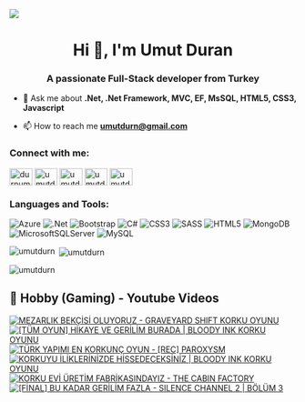 ![](https://komarev.com/ghpvc/?username=umutdurn&color=blue)
<h1 align="center">Hi 👋, I'm Umut Duran</h1>
<h3 align="center">A passionate Full-Stack developer from Turkey</h3>

- 💬 Ask me about **.Net, .Net Framework, MVC, EF, MsSQL,  HTML5, CSS3,  Javascript**

- 📫 How to reach me **umutdurn@gmail.com**

<h3 align="left">Connect with me:</h3>
<p align="left">
<a href="https://twitter.com/durnumut" target="blank"><img align="center" src="https://raw.githubusercontent.com/rahuldkjain/github-profile-readme-generator/master/src/images/icons/Social/twitter.svg" alt="durnumut" height="30" width="40" /></a>
<a href="https://linkedin.com/in/umutdurn" target="blank"><img align="center" src="https://raw.githubusercontent.com/rahuldkjain/github-profile-readme-generator/master/src/images/icons/Social/linked-in-alt.svg" alt="umutdurn" height="30" width="40" /></a>
<a href="https://fb.com/umutdurn" target="blank"><img align="center" src="https://raw.githubusercontent.com/rahuldkjain/github-profile-readme-generator/master/src/images/icons/Social/facebook.svg" alt="umutdurn" height="30" width="40" /></a>
<a href="https://instagram.com/umutdurn" target="blank"><img align="center" src="https://raw.githubusercontent.com/rahuldkjain/github-profile-readme-generator/master/src/images/icons/Social/instagram.svg" alt="umutdurn" height="30" width="40" /></a>
<a href="https://www.youtube.com/c/umutdrn" target="blank"><img align="center" src="https://raw.githubusercontent.com/rahuldkjain/github-profile-readme-generator/master/src/images/icons/Social/youtube.svg" alt="umutdrn" height="30" width="40" /></a>
</p>

<h3 align="left">Languages and Tools:</h3>

![Azure](https://img.shields.io/badge/azure-%230072C6.svg?style=for-the-badge&logo=microsoftazure&logoColor=white)
  ![.Net](https://img.shields.io/badge/.NET-5C2D91?style=for-the-badge&logo=.net&logoColor=white)
  ![Bootstrap](https://img.shields.io/badge/bootstrap-%238511FA.svg?style=for-the-badge&logo=bootstrap&logoColor=white)
  ![C#](https://img.shields.io/badge/c%23-%23239120.svg?style=for-the-badge&logo=csharp&logoColor=white)
  ![CSS3](https://img.shields.io/badge/css3-%231572B6.svg?style=for-the-badge&logo=css3&logoColor=white)
  ![SASS](https://img.shields.io/badge/SASS-hotpink.svg?style=for-the-badge&logo=SASS&logoColor=white)
  ![HTML5](https://img.shields.io/badge/html5-%23E34F26.svg?style=for-the-badge&logo=html5&logoColor=white)
  ![MongoDB](https://img.shields.io/badge/MongoDB-%234ea94b.svg?style=for-the-badge&logo=mongodb&logoColor=white)
  ![MicrosoftSQLServer](https://img.shields.io/badge/Microsoft%20SQL%20Server-CC2927?style=for-the-badge&logo=microsoft%20sql%20server&logoColor=white)
  ![MySQL](https://img.shields.io/badge/mysql-4479A1.svg?style=for-the-badge&logo=mysql&logoColor=white)

<p><img align="left" src="https://github-readme-stats.vercel.app/api/top-langs?username=umutdurn&show_icons=true&locale=en&layout=compact" alt="umutdurn" /></p>

<p>&nbsp;<img align="center" src="https://github-readme-stats.vercel.app/api?username=umutdurn&show_icons=true&locale=en" alt="umutdurn" /></p>

<p><img align="center" src="https://github-readme-streak-stats.herokuapp.com/?user=umutdurn&" alt="umutdurn" /></p>

<summary><h2>📸 Hobby (Gaming) - Youtube Videos</h2></summary>

<!-- BEGIN YOUTUBE-CARDS -->
[![MEZARLIK BEKÇİSİ OLUYORUZ - GRAVEYARD SHIFT KORKU OYUNU](https://ytcards.demolab.com/?id=J_p1xPfBtLc&title=MEZARLIK+BEK%C3%87%C4%B0S%C4%B0+OLUYORUZ+-+GRAVEYARD+SHIFT+KORKU+OYUNU&lang=en&timestamp=1736866831&background_color=%230d1117&title_color=%23ffffff&stats_color=%23dedede&max_title_lines=1&width=250&border_radius=5 "MEZARLIK BEKÇİSİ OLUYORUZ - GRAVEYARD SHIFT KORKU OYUNU")](https://www.youtube.com/watch?v=J_p1xPfBtLc)
[![[TÜM OYUN] HİKAYE VE GERİLİM BURADA | BLOODY INK KORKU OYUNU](https://ytcards.demolab.com/?id=FZ9DXnAcPC8&title=%5BT%C3%9CM+OYUN%5D+H%C4%B0KAYE+VE+GER%C4%B0L%C4%B0M+BURADA+%7C+BLOODY+INK+KORKU+OYUNU&lang=en&timestamp=1736236808&background_color=%230d1117&title_color=%23ffffff&stats_color=%23dedede&max_title_lines=1&width=250&border_radius=5 "[TÜM OYUN] HİKAYE VE GERİLİM BURADA | BLOODY INK KORKU OYUNU")](https://www.youtube.com/watch?v=FZ9DXnAcPC8)
[![TÜRK YAPIMI EN KORKUNÇ OYUN - [REC] PAROXYSM](https://ytcards.demolab.com/?id=OdSuBM8wzqk&title=T%C3%9CRK+YAPIMI+EN+KORKUN%C3%87+OYUN+-+%5BREC%5D+PAROXYSM&lang=en&timestamp=1736182821&background_color=%230d1117&title_color=%23ffffff&stats_color=%23dedede&max_title_lines=1&width=250&border_radius=5 "TÜRK YAPIMI EN KORKUNÇ OYUN - [REC] PAROXYSM")](https://www.youtube.com/watch?v=OdSuBM8wzqk)
[![KORKUYU İLİKLERİNİZDE HİSSEDECEKSİNİZ | BLOODY INK KORKU OYUNU](https://ytcards.demolab.com/?id=xZlfO210wxM&title=KORKUYU+%C4%B0L%C4%B0KLER%C4%B0N%C4%B0ZDE+H%C4%B0SSEDECEKS%C4%B0N%C4%B0Z+%7C+BLOODY+INK+KORKU+OYUNU&lang=en&timestamp=1736117237&background_color=%230d1117&title_color=%23ffffff&stats_color=%23dedede&max_title_lines=1&width=250&border_radius=5 "KORKUYU İLİKLERİNİZDE HİSSEDECEKSİNİZ | BLOODY INK KORKU OYUNU")](https://www.youtube.com/watch?v=xZlfO210wxM)
[![KORKU EVİ ÜRETİM FABRİKASINDAYIZ - THE CABIN FACTORY](https://ytcards.demolab.com/?id=8iLAiR2wP88&title=KORKU+EV%C4%B0+%C3%9CRET%C4%B0M+FABR%C4%B0KASINDAYIZ+-+THE+CABIN+FACTORY&lang=en&timestamp=1735578010&background_color=%230d1117&title_color=%23ffffff&stats_color=%23dedede&max_title_lines=1&width=250&border_radius=5 "KORKU EVİ ÜRETİM FABRİKASINDAYIZ - THE CABIN FACTORY")](https://www.youtube.com/watch?v=8iLAiR2wP88)
[![[FİNAL] BU KADAR GERİLİM FAZLA - SILENCE CHANNEL 2 | BÖLÜM 3](https://ytcards.demolab.com/?id=x0GUR0-EWxU&title=%5BF%C4%B0NAL%5D+BU+KADAR+GER%C4%B0L%C4%B0M+FAZLA+-+SILENCE+CHANNEL+2+%7C+B%C3%96L%C3%9CM+3&lang=en&timestamp=1735484465&background_color=%230d1117&title_color=%23ffffff&stats_color=%23dedede&max_title_lines=1&width=250&border_radius=5 "[FİNAL] BU KADAR GERİLİM FAZLA - SILENCE CHANNEL 2 | BÖLÜM 3")](https://www.youtube.com/watch?v=x0GUR0-EWxU)
<!-- END YOUTUBE-CARDS -->
